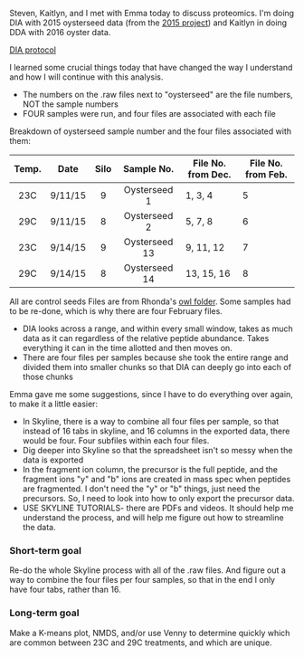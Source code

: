 Steven, Kaitlyn, and I met with Emma today to discuss proteomics. I'm doing DIA with 2015 oysterseed data (from the [2015 project](https://github.com/RobertsLab/project-pacific.oyster-larvae/wiki/2015-Oyster-Seed-experiment-23C-vs.-29C)) and Kaitlyn in doing DDA with 2016 oyster data.

[DIA protocol](https://github.com/RobertsLab/resources/blob/master/protocols/DIA-data-Analyses.md)

I learned some crucial things today that have changed the way I understand and how I will continue with this analysis.
- The numbers on the .raw files next to "oysterseed" are the file numbers, NOT the sample numbers
- FOUR samples were run, and four files are associated with each file

Breakdown of oysterseed sample number and the four files associated with them:

| Temp.   |  Date   |   Silo  |     Sample No.    |   File No. from Dec.   |   File No. from Feb. |
|  :---:  |  :---:  |  :---:  |       :---:       | ---------------------- | -------------------- |
| 23C     | 9/11/15 | 9       | Oysterseed 1      | 1, 3, 4                | 5                    |
| 29C     | 9/11/15 | 8       | Oysterseed 2      | 5, 7, 8                | 6                    |
| 23C     | 9/14/15 | 9       | Oysterseed 13     | 9, 11, 12              | 7                    |
| 29C     | 9/14/15 | 8       | Oysterseed 14     | 13, 15, 16             | 8                    |

All are control seeds
Files are from Rhonda's [owl folder](http://owl.fish.washington.edu/phainopepla/C_gigas/2015-12-30/).
Some samples had to be re-done, which is why there are four February files.

 - DIA looks across a range, and within every small window, takes as much data as it can regardless of the relative peptide abundance. Takes everything it can in the time allotted and then moves on. 
  - There are four files per samples because she took the entire range and divided them into smaller chunks so that DIA can deeply go into each of those chunks
  
Emma gave me some suggestions, since I have to do everything over again, to make it a little easier:
- In Skyline, there is a way to combine all four files per sample, so that instead of 16 tabs in skyline, and 16 columns in the exported data, there would be four. Four subfiles within each four files.
- Dig deeper into Skyline so that the spreadsheet isn't so messy when the data is exported
- In the fragment ion column, the precursor is the full peptide, and the fragment ions "y" and "b" ions are created in mass spec when peptides are fragmented. I don't need the "y" or "b" things, just need the precursors. So, I need to look into how to only export the precursor data.
- USE SKYLINE TUTORIALS- there are PDFs and videos. It should help me understand the process, and will help me figure out how to streamline the data. 


### Short-term goal
Re-do the whole Skyline process with all of the .raw files. And figure out a way to combine the four files per four samples, so that in the end I only have four tabs, rather than 16.

### Long-term goal
Make a K-means plot, NMDS, and/or use Venny to determine quickly which are common between 23C and 29C treatments, and which are unique.
